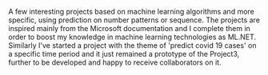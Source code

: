 A few interesting projects based on machine learning algorithms and more specific, using prediction on number patterns or sequence.
   The projects are inspired mainly from the Microsoft documentation and I complete them in order to boost my knowledge 
in machine learning technologies as ML.NET. 
   Similarly I've started a project with the theme of 'predict covid 19 cases' on a specific time period and it just remained a prototype 
of the Project3, further to be developed and happy to receive collaborators on it.